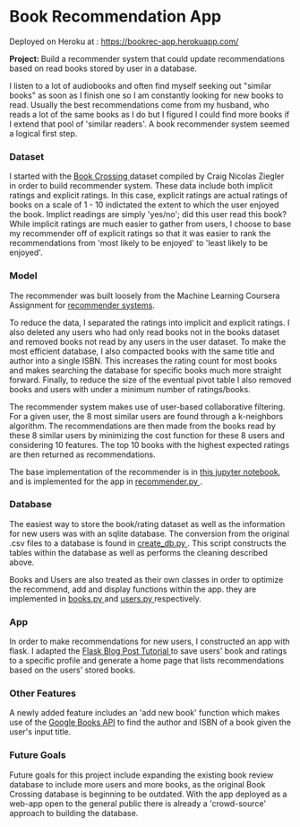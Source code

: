 # Book Recommendation App
Deployed on Heroku at : <a href="https://bookrec-app.herokuapp.com/" > https://bookrec-app.herokuapp.com/ </a>


<b> Project: </b> Build a recommender system that could update recommendations based on read books stored by user in a database.

I listen to a lot of audiobooks and often find myself seeking out "similar books" as soon as I finish one so I am constantly looking for new books to read. Usually the best recommendations come from my husband, who reads a lot of the same books as I do but I figured I could find more books if I extend that pool of 'similar readers'. A book recommender system seemed a logical first step. 

### Dataset
I started with the <a href = "http://www2.informatik.uni-freiburg.de/~cziegler/BX/"> Book Crossing </a> dataset compiled by Craig Nicolas Ziegler in order to build recommender system. These data include both implicit ratings and explicit ratings. In this case, explicit ratings are actual ratings of books on a scale of 1 - 10 indictated the extent to which the user enjoyed the book. Implict readings are simply 'yes/no'; did this user read this book? While implicit ratings are much easier to gather from users, I choose to base my recommender off of explicit ratings so that it was easier to rank the recommendations from 'most likely to be enjoyed' to 'least likely to be enjoyed'. 

### Model
The recommender was built loosely from the Machine Learning Coursera Assignment for <a href = "https://www.coursera.org/learn/machine-learning?action=enroll" > recommender systems</a>.

To reduce the data, I separated the ratings into implicit and explicit ratings. I also deleted any users who had only read books not in the books dataset and removed books not read by any users in the user dataset. To make the most efficient database, I also compacted books with the same title and author into a single ISBN. This increases the rating count for most books and makes searching the database for specific books much more straight forward. Finally, to reduce the size of the eventual pivot table I also removed books and users with under a minimum number of ratings/books. 

The recommender system makes use of user-based collaborative filtering. For a given user, the 8 most similar users are found through a k-neighbors algorithm. The recommendations are then made from the books read by these 8 similar users by minimizing the cost function for these 8 users and considering 10 features. The top 10 books with the highest expected ratings are then returned as recommendations. 

The base implementation of the recommender is in <a href = "https://github.com/astrojneil/bookRec/blob/main/BookRecommender.ipynb" > this jupyter notebook</a>, and is implemented for the app in <a href = "https://github.com/astrojneil/bookRec/blob/main/recommender.py" > recommender.py </a>. 

### Database
The easiest way to store the book/rating dataset as well as the information for new users was with an sqlite database. The conversion from the original .csv files to a database is found in <a href="https://github.com/astrojneil/bookRec/blob/main/create_db.py"> create_db.py </a>. This script constructs the tables within the database as well as performs the cleaning described above.

Books and Users are also treated as their own classes in order to optimize the recommend, add and display functions within the app. they are implemented in <a href = "https://github.com/astrojneil/bookRec/blob/main/books.py" > books.py </a> and <a href = "https://github.com/astrojneil/bookRec/blob/main/users.py" > users.py </a> respectively. 

### App
In order to make recommendations for new users, I constructed an app with flask. I adapted the <a href = "https://flask.palletsprojects.com/en/1.1.x/tutorial/factory/" > Flask Blog Post Tutorial </a> to save users' book and ratings to a specific profile and generate a home page that lists recommendations based on the users' stored books. 

### Other Features
A newly added feature includes an 'add new book' function which makes use of the <a href = "https://developers.google.com/books" >Google Books API</a> to find the author and ISBN of a book given the user's input title. 

### Future Goals
Future goals for this project include expanding the existing book review database to include more users and more books, as the original Book Crossing database is beginning to be outdated. With the app deployed as a web-app open to the general public there is already a 'crowd-source' approach to building the database. 
